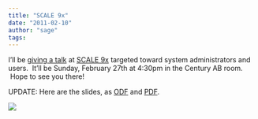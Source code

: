```yaml
---
title: "SCALE 9x"
date: "2011-02-10"
author: "sage"
tags: 
---
```


I’ll be [giving a talk](http://www.socallinuxexpo.org/scale9x/presentations/ceph-petabyte-scale-storage-large-and-small-scale-deployments) at [SCALE 9x](http://www.socallinuxexpo.org/scale9x/) targeted toward system administrators and users.  It’ll be Sunday, February 27th at 4:30pm in the Century AB room.  Hope to see you there!

UPDATE: Here are the slides, as [ODF](http://ceph.newdream.net/presentations/20110227%20scale9x.odp) and [PDF](http://ceph.newdream.net/presentations/20110227%20scale9x.pdf).

![](http://track.hubspot.com/__ptq.gif?a=268973&k=14&bu=http://ceph.com&r=http://ceph.com/updates/scale-9x/&bvt=rss&p=wordpress)
